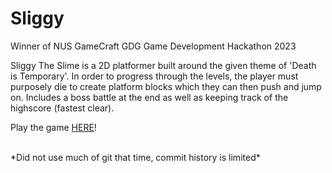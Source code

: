 # Sliggy
Winner of NUS GameCraft GDG Game Development Hackathon 2023 

Sliggy The Slime is a 2D platformer built around the given theme of 'Death is Temporary'.
In order to progress through the levels, the player must purposely die to create platform blocks which they can then push and jump on. 
Includes a boss battle at the end as well as keeping track of the highscore (fastest clear). 

Play the game [HERE](https://kzfsg.itch.io/sliggy-the-slime)!

<br />
*Did not use much of git that time, commit history is limited*

